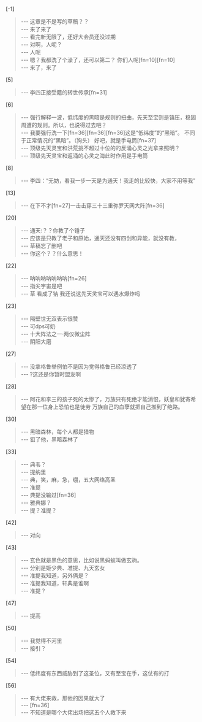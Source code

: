 
[-1] 
>--- 这章是不是写的草稿？？<br>
>--- 来了来了<br>
>--- 看完新无限了，还好大会员还没过期<br>
>--- 对啊，人呢？<br>
>--- 人呢<br>
>--- 嗯？我都洗了个澡了，还可以第二？  你们人呢[fn=10][fn=10]<br>
>--- 来了，来了<br>

[5] 
>--- 李四正接受籍的转世传承[fn=31]<br>

[6] 
>--- 强行解释一波，低纬度的黑暗是规则的扭曲，先天至宝则是镇压，稳固周遭的规则。所以，也说得过去吧？<br>
>--- 我要强行洗一下[fn=36][fn=36][fn=36]这是“低纬度”的“黑暗”。  不同于正常情况的“黑暗”。（狗头）    好吧，就是手电筒[fn=37]<br>
>--- 顶级先天灵宝和洪荒挑不超过十位的的反涌心灵之光拿来照明？<br>
>--- 顶级先天灵宝和返涌的心灵之海此时作用是手电筒<br>

[8] 
>--- 李四：“无妨，看我一步一天是为通天！我走的比较快，大家不用等我”<br>

[13] 
>--- 在下不才[fn=27]一击击穿三十三重弥罗天网大阵[fn=36]<br>

[20] 
>--- 通天:？？你教了个锤子<br>
>--- 应该是只教了老子和原始，通天还没有四剑和异能，就没有教，<br>
>--- 草稿忘了删吧<br>
>--- 你这个？？什么意思！<br>

[22] 
>--- 呐呐呐呐呐呐呐[fn=26]<br>
>--- 指尖宇宙是吧<br>
>--- 草 看成了钠 我还说这先天灵宝可以遇水爆炸吗<br>

[23] 
>--- 隔壁世无双表示很赞<br>
>--- 可dps可奶<br>
>--- 十大阵法之一·两仪微尘阵<br>
>--- 阴阳大磨<br>

[27] 
>--- 没拿格鲁举例怕不是因为觉得格鲁已经凉透了<br>
>--- ?这还是你暂时盟友啊<br>

[28] 
>--- 阿花和李三的孩子死的太惨了，万族只有死绝才能消恨，妖皇和犹寄希望在那一位身上恐怕也是徒劳 万族自己的血孽就把自己推到了绝路。<br>

[30] 
>--- 黑暗森林，每个人都是猎物<br>
>--- 狙了他，黑暗森林了<br>

[33] 
>--- 典韦？<br>
>--- 提纳里<br>
>--- 典，笑，麻，急，绷，五大网络高圣<br>
>--- 准提<br>
>--- 典提没输过[fn=36]<br>
>--- 雅典娜？<br>
>--- 提？准提？<br>

[42] 
>--- 对向<br>

[43] 
>--- 玄色就是黑色的意思，比如说黑蚂蚁叫做玄驹。<br>
>--- 分别是姬少典、准提、九天玄女<br>
>--- 准提我知道，另外俩是？<br>
>--- 准提我知道，轩典是谁啊<br>
>--- 准提？<br>

[47] 
>--- 提高<br>

[50] 
>--- 我觉得不河里<br>
>--- 接引？<br>

[54] 
>--- 低纬度有东西威胁到了这圣位，又有至宝在手，这仗有的打<br>

[56] 
>--- 有大佬来救，那他的因果就大了<br>
>--- [fn=36]<br>
>--- 不知道是哪个大佬出场把这五个人救下来<br>
